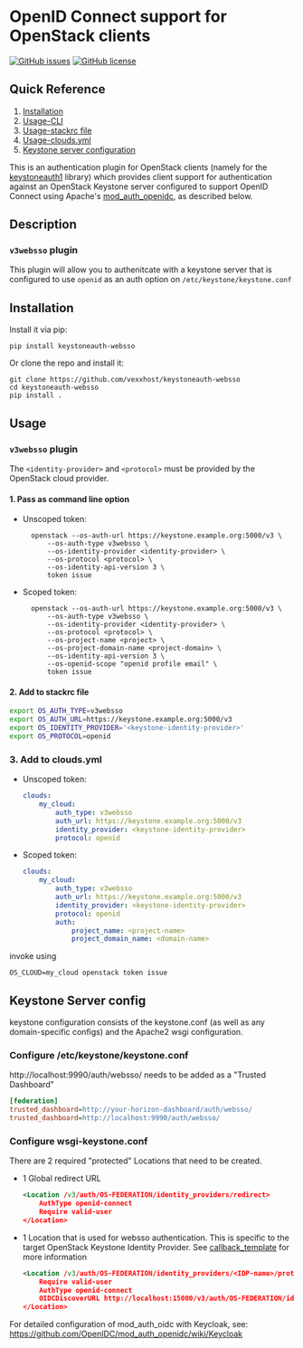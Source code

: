# OpenID Connect support for OpenStack clients

[![GitHub issues](https://img.shields.io/github/issues/vexxhost/keystoneauth-openid.svg)](https://github.com/vexxhost/keystoneauth-openid/issues)
[![GitHub license](https://img.shields.io/badge/license-Apache%202-blue.svg)](https://raw.githubusercontent.com/vexxhost/keystoneauth-openid/master/LICENSE)

## Quick Reference
1. [Installation](#installation)
2. [Usage-CLI](#1-pass-as-command-line-option)
3. [Usage-stackrc file](#2-add-to-stackrc-file)
4. [Usage-clouds.yml](#3-add-to-cloudsyml)
5. [Keystone server configuration](#keystone-server-config)

This is an authentication plugin for OpenStack clients (namely for
the [keystoneauth1](https://github.com/openstack/keystoneauth) library) which
provides client support for authentication against an OpenStack Keystone server
configured to support OpenID Connect using Apache's
[mod_auth_openidc](https://github.com/zmartzone/mod_auth_openidc), as described
below.

## Description

### `v3websso` plugin

This plugin will allow you to authenitcate with a keystone server that is
configured to use `openid` as an auth option on `/etc/keystone/keystone.conf`

## Installation

Install it via pip:

    pip install keystoneauth-websso

Or clone the repo and install it:

    git clone https://github.com/vexxhost/keystoneauth-websso
    cd keystoneauth-websso
    pip install .

## Usage

### `v3websso` plugin

The `<identity-provider>` and `<protocol>` must be provided by the OpenStack
cloud provider.

#### 1. Pass as command line option
- Unscoped token:

        openstack --os-auth-url https://keystone.example.org:5000/v3 \
            --os-auth-type v3websso \
            --os-identity-provider <identity-provider> \
            --os-protocol <protocol> \
            --os-identity-api-version 3 \
            token issue

- Scoped token:

        openstack --os-auth-url https://keystone.example.org:5000/v3 \
            --os-auth-type v3websso \
            --os-identity-provider <identity-provider> \
            --os-protocol <protocol> \
            --os-project-name <project> \
            --os-project-domain-name <project-domain> \
            --os-identity-api-version 3 \
            --os-openid-scope "openid profile email" \
            token issue

#### 2. Add to stackrc file

```bash
export OS_AUTH_TYPE=v3websso
export OS_AUTH_URL=https://keystone.example.org:5000/v3
export OS_IDENTITY_PROVIDER='<keystone-identity-provider>'
export OS_PROTOCOL=openid

```

### 3. Add to clouds.yml

- Unscoped token:

    ```yaml
    clouds:
        my_cloud:
            auth_type: v3websso
            auth_url: https://keystone.example.org:5000/v3
            identity_provider: <keystone-identity-provider>
            protocol: openid
    ```

- Scoped token:

    ```yaml
    clouds:
        my_cloud:
            auth_type: v3websso
            auth_url: https://keystone.example.org:5000/v3
            identity_provider: <keystone-identity-provider>
            protocol: openid
            auth:
                project_name: <project-name>
                project_domain_name: <domain-name>
    ```

invoke using
```
OS_CLOUD=my_cloud openstack token issue
```

## Keystone Server config

keystone configuration consists of the keystone.conf (as well as any domain-specific configs) and the Apache2 wsgi configuration.

### Configure /etc/keystone/keystone.conf

http://localhost:9990/auth/websso/ needs to be added as a "Trusted Dashboard"

```ini
[federation]
trusted_dashboard=http://your-horizon-dashboard/auth/websso/
trusted_dashboard=http://localhost:9990/auth/websso/

```

### Configure wsgi-keystone.conf

There are 2 required "protected" Locations that need to be created.

* 1 Global redirect URL

    ```xml
    <Location /v3/auth/OS-FEDERATION/identity_providers/redirect>
        AuthType openid-connect
        Require valid-user
    </Location>
    ```

* 1 Location that is used for websso authentication. This is specific to the target OpenStack Keystone Identity Provider. See [callback_template](https://docs.openstack.org/keystone/latest/admin/federation/configure_federation.html#add-the-callback-template-websso) for more information

    ```xml
    <Location /v3/auth/OS-FEDERATION/identity_providers/<IDP-name>/protocols/openid/websso>
        Require valid-user
        AuthType openid-connect
        OIDCDiscoverURL http://localhost:15000/v3/auth/OS-FEDERATION/identity_providers/redirect?iss=<url-encoded-issuer>
    </Location>
    ```


For detailed configuration of mod_auth_oidc with Keycloak, see:
https://github.com/OpenIDC/mod_auth_openidc/wiki/Keycloak
